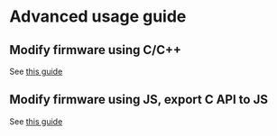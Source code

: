 # Advanced usage guide

## Modify firmware using C/C++

See [this guide](../quickstart/prog2.md)

## Modify firmware using JS, export C API to JS

See [this guide](../quickstart/prog3.md)